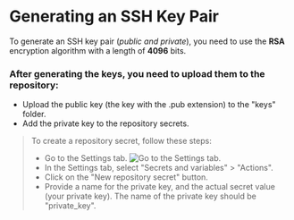 # Generating an SSH Key Pair

To generate an SSH key pair (*public and private*), you need to use the **RSA** encryption algorithm with a length of **4096** bits.

### After generating the keys, you need to upload them to the repository:
* Upload the public key (the key with the .pub extension) to the "keys" folder.
* Add the private key to the repository secrets.

> To create a repository secret, follow these steps:
>  - Go to the Settings tab.
>  ![Go to the Settings tab.](https://drive.google.com/drive/u/0/folders/1p4-5gPrntz-0KZ8gTfRaMhcxgRtA3NRi)
>  - In the Settings tab, select "Secrets and variables" > "Actions".
>  - Click on the "New repository secret" button.
>  - Provide a name for the private key, and the actual secret value (your private key). The name of the private key should be "private_key".